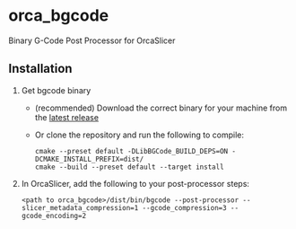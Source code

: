 # orca_bgcode

Binary G-Code Post Processor for OrcaSlicer

## Installation

1. Get bgcode binary

    - (recommended) Download the correct binary for your machine from the [latest release](https://github.com/bwees/orca_bgcode/releases/latest)
    
    - Or clone the repository and run the following to compile:

        ```
        cmake --preset default -DLibBGCode_BUILD_DEPS=ON -DCMAKE_INSTALL_PREFIX=dist/  
        cmake --build --preset default --target install
        ```


2. In OrcaSlicer, add the following to your post-processor steps:

    ```<path to orca_bgcode>/dist/bin/bgcode --post-processor --slicer_metadata_compression=1 --gcode_compression=3 --gcode_encoding=2```
